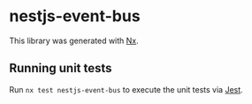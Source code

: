# nestjs-event-bus

This library was generated with [Nx](https://nx.dev).

## Running unit tests

Run `nx test nestjs-event-bus` to execute the unit tests via [Jest](https://jestjs.io).
